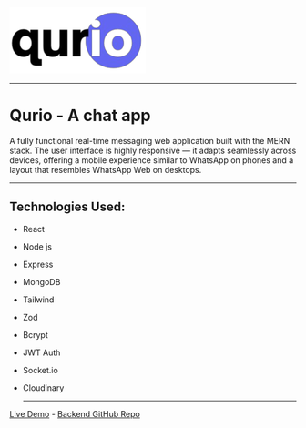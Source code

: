
![Logo](./public/logo.png)

---
# Qurio - A chat app

A fully functional real-time messaging web application built with the MERN stack. The user interface is highly responsive — it adapts seamlessly across devices, offering a mobile experience similar to WhatsApp on phones and a layout that resembles WhatsApp Web on desktops. 

---

## Technologies Used: 

- React
- Node js
- Express
- MongoDB
- Tailwind
- Zod
- Bcrypt
- JWT Auth
- Socket.io
- Cloudinary

  ---

[Live Demo](https://qurio-chat.vercel.app) - 
[Backend GitHub Repo](https://github.com/codemiz/qurio-backend)


